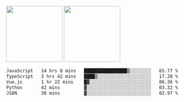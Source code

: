 <img src="https://github-readme-stats.vercel.app/api?username=Dream4ever&count_private=true&show_icons=true&theme=tokyonight" height="150" /> <img src="https://github-readme-stats.vercel.app/api/top-langs/?username=Dream4ever&count_private=true&show_icons=true&theme=tokyonight&langs_count=5&layout=compact" height="150" />

<!--START_SECTION:waka-->

```txt
JavaScript   14 hrs 8 mins   ████████████████▒░░░░░░░░   65.77 %
TypeScript   3 hrs 42 mins   ████▒░░░░░░░░░░░░░░░░░░░░   17.28 %
Vue.js       1 hr 22 mins    █▓░░░░░░░░░░░░░░░░░░░░░░░   06.36 %
Python       42 mins         ▓░░░░░░░░░░░░░░░░░░░░░░░░   03.32 %
JSON         38 mins         ▓░░░░░░░░░░░░░░░░░░░░░░░░   02.97 %
```

<!--END_SECTION:waka-->
